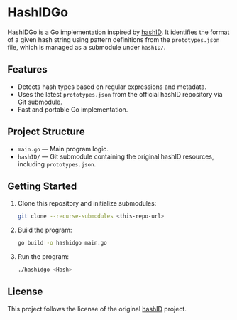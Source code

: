 # HashIDGo

HashIDGo is a Go implementation inspired by [hashID](https://github.com/psypanda/hashID).
It identifies the format of a given hash string using pattern definitions from the `prototypes.json` file, which is managed as a submodule under `hashID/`.

## Features

- Detects hash types based on regular expressions and metadata.
- Uses the latest `prototypes.json` from the official hashID repository via Git submodule.
- Fast and portable Go implementation.

## Project Structure

- `main.go` — Main program logic.
- `hashID/` — Git submodule containing the original hashID resources, including `prototypes.json`.

## Getting Started

1. Clone this repository and initialize submodules:
   ```sh
   git clone --recurse-submodules <this-repo-url>
   ```

2. Build the program:
   ```sh
   go build -o hashidgo main.go
   ```

3. Run the program:
   ```sh
   ./hashidgo <Hash>
   ```

## License

This project follows the license of the original [hashID](https://github.com/psypanda/hashID) project.